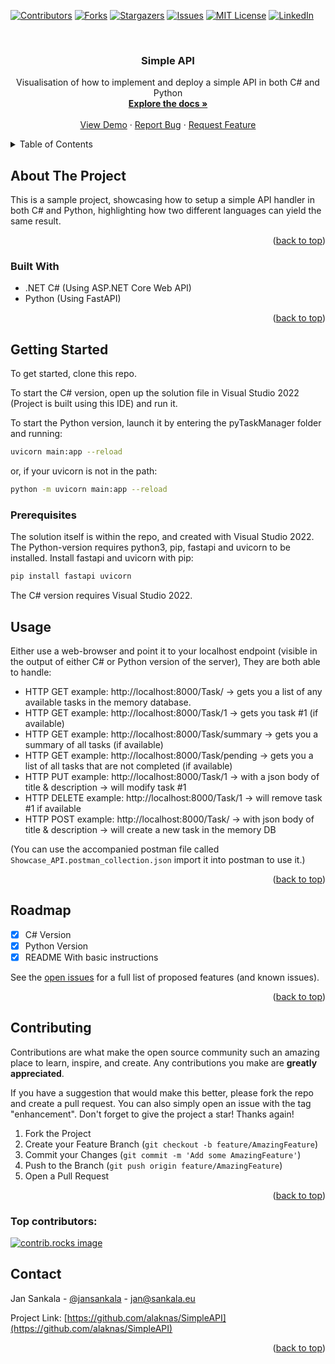 <!-- Improved compatibility of back to top link: See: https://github.com/othneildrew/Best-README-Template/pull/73 -->
<a id="readme-top"></a>
<!--
*** Thanks for checking out the Best-README-Template. If you have a suggestion
*** that would make this better, please fork the repo and create a pull request
*** or simply open an issue with the tag "enhancement".
*** Don't forget to give the project a star!
*** Thanks again! Now go create something AMAZING! :D
-->



<!-- PROJECT SHIELDS -->
<!--
*** I'm using markdown "reference style" links for readability.
*** Reference links are enclosed in brackets [ ] instead of parentheses ( ).
*** See the bottom of this document for the declaration of the reference variables
*** for contributors-url, forks-url, etc. This is an optional, concise syntax you may use.
*** https://www.markdownguide.org/basic-syntax/#reference-style-links
-->
[![Contributors][contributors-shield]][contributors-url]
[![Forks][forks-shield]][forks-url]
[![Stargazers][stars-shield]][stars-url]
[![Issues][issues-shield]][issues-url]
[![MIT License][license-shield]][license-url]
[![LinkedIn][linkedin-shield]][linkedin-url]



<!-- PROJECT LOGO -->
<br />
<div align="center">
<h3 align="center">Simple API</h3>

  <p align="center">
    Visualisation of how to implement and deploy a simple API in both C# and Python
    <br />
    <a href="https://github.com/alaknas/SimpleAPI"><strong>Explore the docs »</strong></a>
    <br />
    <br />
    <a href="https://github.com/alaknas/SimpleAPI">View Demo</a>
    ·
    <a href="https://github.com/alaknas/SimpleAPI/issues/new?labels=bug&template=bug-report---.md">Report Bug</a>
    ·
    <a href="https://github.com/alaknas/SimpleAPI/issues/new?labels=enhancement&template=feature-request---.md">Request Feature</a>
  </p>
</div>



<!-- TABLE OF CONTENTS -->
<details>
  <summary>Table of Contents</summary>
  <ol>
    <li>
      <a href="#about-the-project">About The Project</a>
      <ul>
        <li><a href="#built-with">Built With</a></li>
      </ul>
    </li>
    <li>
      <a href="#getting-started">Getting Started</a>
      <ul>
        <li><a href="#prerequisites">Prerequisites</a></li>
      </ul>
    </li>
    <li><a href="#usage">Usage</a></li>
    <li><a href="#roadmap">Roadmap</a></li>
    <li><a href="#contributing">Contributing</a></li>
    <li><a href="#contact">Contact</a></li>
  </ol>
</details>



<!-- ABOUT THE PROJECT -->
## About The Project

This is a sample project, showcasing how to setup a simple API handler in both C# and Python, highlighting how two different languages can yield the same result.

<p align="right">(<a href="#readme-top">back to top</a>)</p>



### Built With

* .NET C# (Using ASP.NET Core Web API)
* Python (Using FastAPI)

<p align="right">(<a href="#readme-top">back to top</a>)</p>



<!-- GETTING STARTED -->
## Getting Started

To get started, clone this repo.

To start the C# version, open up the solution file in Visual Studio 2022 (Project is built using this IDE) and run it.

To start the Python version, launch it by entering the pyTaskManager folder and running:

```sh
uvicorn main:app --reload
```
or, if your uvicorn is not in the path:
```sh
python -m uvicorn main:app --reload
```

### Prerequisites

The solution itself is within the repo, and created with Visual Studio 2022.
The Python-version requires python3, pip, fastapi and uvicorn to be installed. 
Install fastapi and uvicorn with pip:

```sh
pip install fastapi uvicorn
```

The C# version requires Visual Studio 2022.

<!-- USAGE EXAMPLES -->
## Usage

Either use a web-browser and point it to your localhost endpoint (visible in the output of either C# or Python version of the server), 
They are both able to handle:

* HTTP GET example: http://localhost:8000/Task/ -> gets you a list of any available tasks in the memory database.
* HTTP GET example: http://localhost:8000/Task/1 -> gets you task #1 (if available)
* HTTP GET example: http://localhost:8000/Task/summary -> gets you a summary of all tasks (if available)
* HTTP GET example: http://localhost:8000/Task/pending -> gets you a list of all tasks that are not completed (if available)
* HTTP PUT example: http://localhost:8000/Task/1 -> with a json body of title & description -> will modify task #1
* HTTP DELETE example: http://localhost:8000/Task/1 -> will remove task #1 if available
* HTTP POST example: http://localhost:8000/Task/ -> with json body of title & description -> will create a new task in the memory DB

(You can use the accompanied postman file called `Showcase_API.postman_collection.json` import it into postman to use it.)

<p align="right">(<a href="#readme-top">back to top</a>)</p>



<!-- ROADMAP -->
## Roadmap

- [X] C# Version
- [X] Python Version
- [X] README With basic instructions

See the [open issues](https://github.com/alaknas/SimpleAPI/issues) for a full list of proposed features (and known issues).

<p align="right">(<a href="#readme-top">back to top</a>)</p>



<!-- CONTRIBUTING -->
## Contributing

Contributions are what make the open source community such an amazing place to learn, inspire, and create. Any contributions you make are **greatly appreciated**.

If you have a suggestion that would make this better, please fork the repo and create a pull request. You can also simply open an issue with the tag "enhancement".
Don't forget to give the project a star! Thanks again!

1. Fork the Project
2. Create your Feature Branch (`git checkout -b feature/AmazingFeature`)
3. Commit your Changes (`git commit -m 'Add some AmazingFeature'`)
4. Push to the Branch (`git push origin feature/AmazingFeature`)
5. Open a Pull Request

<p align="right">(<a href="#readme-top">back to top</a>)</p>

### Top contributors:

<a href="https://github.com/alaknas/SimpleAPI/graphs/contributors">
  <img src="https://contrib.rocks/image?repo=alaknas/SimpleAPI" alt="contrib.rocks image" />
</a>


<!-- CONTACT -->
## Contact

Jan Sankala - [@jansankala](https://x.com/jansankala) - jan@sankala.eu

Project Link: [https://github.com/alaknas/SimpleAPI](https://github.com/alaknas/SimpleAPI)

<p align="right">(<a href="#readme-top">back to top</a>)</p>


<!-- MARKDOWN LINKS & IMAGES -->
<!-- https://www.markdownguide.org/basic-syntax/#reference-style-links -->
[contributors-shield]: https://img.shields.io/github/contributors/alaknas/SimpleAPI.svg?style=for-the-badge
[contributors-url]: https://github.com/alaknas/SimpleAPI/graphs/contributors
[forks-shield]: https://img.shields.io/github/forks/alaknas/SimpleAPI.svg?style=for-the-badge
[forks-url]: https://github.com/alaknas/SimpleAPI/network/members
[stars-shield]: https://img.shields.io/github/stars/alaknas/SimpleAPI.svg?style=for-the-badge
[stars-url]: https://github.com/alaknas/SimpleAPI/stargazers
[issues-shield]: https://img.shields.io/github/issues/alaknas/SimpleAPI.svg?style=for-the-badge
[issues-url]: https://github.com/alaknas/SimpleAPI/issues
[license-shield]: https://img.shields.io/github/license/alaknas/SimpleAPI.svg?style=for-the-badge
[license-url]: https://github.com/alaknas/SimpleAPI/blob/master/LICENSE.txt
[linkedin-shield]: https://img.shields.io/badge/-LinkedIn-black.svg?style=for-the-badge&logo=linkedin&colorB=555
[linkedin-url]: https://linkedin.com/in/jan-sankala-2070855a
[product-screenshot]: images/screenshot.png

